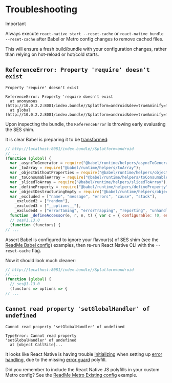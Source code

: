 # Troubleshooting

> [!IMPORTANT]
>
> Always execute `react-native start --reset-cache` or `react-native bundle --reset-cache` after Babel or Metro config changes to remove cached files.
>
> This will ensure a fresh build/bundle with your configuration changes, rather than relying on hot-reload or hot/cold starts.

## `ReferenceError: Property 'require' doesn't exist`

```log
Property 'require' doesn't exist

ReferenceError: Property 'require doesn't exist
  at anonymous (http://10.0.2.2:8081/index.bundle//&platform=android&dev=true&minify=false&app=com.rn0xxxx&modulesOnly=false&runModule=true:xxx:xx)
  at global (http://10.0.2.2:8081/index.bundle//&platform=android&dev=true&minify=false&app=com.rn0xxxx&modulesOnly=false&runModule=true:xxxxx:x)
```

Upon inspecting the bundle, the `ReferenceError` is throwing early evaluating the SES shim.

It is clear Babel is preparing it to be [transformed][ses-transformed-ext]:

```js
// http://localhost:8081/index.bundle//&platform=android
// ...
(function (global) {
  var _asyncToGenerator = require("@babel/runtime/helpers/asyncToGenerator"); // <----- ERROR HERE
  var _toArray = require("@babel/runtime/helpers/toArray");
  var _objectWithoutProperties = require("@babel/runtime/helpers/objectWithoutProperties");
  var _toConsumableArray = require("@babel/runtime/helpers/toConsumableArray");
  var _slicedToArray = require("@babel/runtime/helpers/slicedToArray");
  var _defineProperty = require("@babel/runtime/helpers/defineProperty");
  var _objectDestructuringEmpty = require("@babel/runtime/helpers/objectDestructuringEmpty");
  var _excluded = ["name", "message", "errors", "cause", "stack"],
    _excluded2 = ["random"],
    _excluded3 = ["__options__"],
    _excluded4 = ["errorTaming", "errorTrapping", "reporting", "unhandledRejectionTrapping", "regExpTaming", "localeTaming", "consoleTaming", "overrideTaming", "stackFiltering", "domainTaming", "evalTaming", "overrideDebug", "legacyRegeneratorRuntimeTaming", "__hardenTaming__", "dateTaming", "mathTaming"];
  function _defineAccessor(e, r, n, t) { var c = { configurable: !0, enumerable: !0 }; return c[e] = t, Object.defineProperty(r, n, c); }
  // ses@1.13.0
  (function (functors) {
// ...
```

Assert Babel is configured to ignore your flavour(s) of SES shim (see the [ReadMe Babel config][readme-babel-config]) examples, then re-run React Native CLI with the `--reset-cache` flag.

Now it should look much cleaner:

```js
// http://localhost:8081/index.bundle//&platform=android
// ...
(function (global) {
  // ses@1.13.0
  (functors => options => {
// ...
```

## `Cannot read property 'setGlobalHandler' of undefined`

```log
Cannot read property 'setGlobalHandler' of undefined

TypeError: Cannot read property
'setGlobalHandler' of undefined
  at [object CallSite]...
```

It looks like React Native is having trouble [initializing][init-core-ext] when setting up [error handling][set-up-error-handling-ext], due to the missing [error guard][rn-js-polyfills-error-guard-ext] polyfill.

Did you remember to include the React Native JS polyfills in your custom Metro config? See the [ReadMe Metro Existing config][readme-metro-config] example.

[init-core-ext]: https://github.com/facebook/react-native/blob/main/packages/react-native/Libraries/Core/InitializeCore.js
[readme-babel-config]: README.md#babel-config
[readme-metro-config]: README.md#existing-config
[rn-js-polyfills-error-guard-ext]: https://github.com/facebook/react-native/blob/c50f3e5f668887bfb0c7080155c066a4fdcc092c/packages/polyfills/error-guard.js#L38-L40
[ses-transformed-ext]: https://github.com/endojs/endo/issues/662
[set-up-error-handling-ext]: https://github.com/facebook/react-native/blob/c50f3e5f668887bfb0c7080155c066a4fdcc092c/packages/react-native/Libraries/Core/setUpErrorHandling.js#L33
